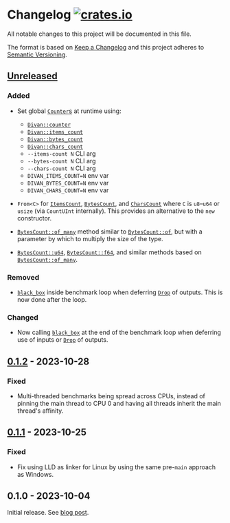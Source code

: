# Changelog [![crates.io][crate-badge]][crate]

All notable changes to this project will be documented in this file.

The format is based on [Keep a Changelog](http://keepachangelog.com/en/1.0.0/)
and this project adheres to [Semantic
Versioning](http://semver.org/spec/v2.0.0.html).

## [Unreleased]

### Added

- Set global
  [`Counter`s](https://docs.rs/divan/X.Y.Z/divan/counter/trait.Counter.html) at
  runtime using:
  - [`Divan::counter`](https://docs.rs/divan/X.Y.Z/divan/struct.Divan.html#method.counter)
  - [`Divan::items_count`](https://docs.rs/divan/X.Y.Z/divan/struct.Divan.html#method.items_count)
  - [`Divan::bytes_count`](https://docs.rs/divan/X.Y.Z/divan/struct.Divan.html#method.bytes_count)
  - [`Divan::chars_count`](https://docs.rs/divan/X.Y.Z/divan/struct.Divan.html#method.chars_count)
  - `--items-count N` CLI arg
  - `--bytes-count N` CLI arg
  - `--chars-count N` CLI arg
  - `DIVAN_ITEMS_COUNT=N` env var
  - `DIVAN_BYTES_COUNT=N` env var
  - `DIVAN_CHARS_COUNT=N` env var

- `From<C>` for
  [`ItemsCount`](https://docs.rs/divan/X.Y.Z/divan/counter/struct.ItemsCount.html),
  [`BytesCount`](https://docs.rs/divan/X.Y.Z/divan/counter/struct.BytesCount.html),
  and
  [`CharsCount`](https://docs.rs/divan/X.Y.Z/divan/counter/struct.CharsCount.html)
  where `C` is `u8`–`u64` or `usize` (via `CountUInt` internally). This provides
  an alternative to the `new` constructor.

- [`BytesCount::of_many`](https://docs.rs/divan/X.Y.Z/divan/counter/struct.BytesCount.html#method.of_many)
  method similar to [`BytesCount::of`](https://docs.rs/divan/0.1/divan/counter/struct.BytesCount.html#method.of),
  but with a parameter by which to multiply the size of the type.

- [`BytesCount::u64`](https://docs.rs/divan/X.Y.Z/divan/counter/struct.BytesCount.html#method.u64),
  [`BytesCount::f64`](https://docs.rs/divan/X.Y.Z/divan/counter/struct.BytesCount.html#method.f64),
  and similar methods based on [`BytesCount::of_many`](https://docs.rs/divan/X.Y.Z/divan/counter/struct.BytesCount.html#method.of_many).

### Removed

- [`black_box`] inside benchmark loop when deferring [`Drop`] of outputs. This
  is now done after the loop.

### Changed

- Now calling [`black_box`] at the end of the benchmark loop when deferring use
  of inputs or [`Drop`] of outputs.

## [0.1.2] - 2023-10-28

### Fixed

- Multi-threaded benchmarks being spread across CPUs, instead of pinning the
  main thread to CPU 0 and having all threads inherit the main thread's
  affinity.

## [0.1.1] - 2023-10-25

### Fixed

- Fix using LLD as linker for Linux by using the same pre-`main` approach as
  Windows.

## 0.1.0 - 2023-10-04

Initial release. See [blog post](https://nikolaivazquez.com/blog/divan/).

[crate]:       https://crates.io/crates/divan
[crate-badge]: https://img.shields.io/crates/v/divan.svg

[Unreleased]: https://github.com/nvzqz/divan/compare/v0.1.2...HEAD
[0.1.2]: https://github.com/nvzqz/divan/compare/v0.1.1...v0.1.2
[0.1.1]: https://github.com/nvzqz/divan/compare/v0.1.0...v0.1.1

[`black_box`]: https://doc.rust-lang.org/std/hint/fn.black_box.html
[`Drop`]: https://doc.rust-lang.org/std/ops/trait.Drop.html
